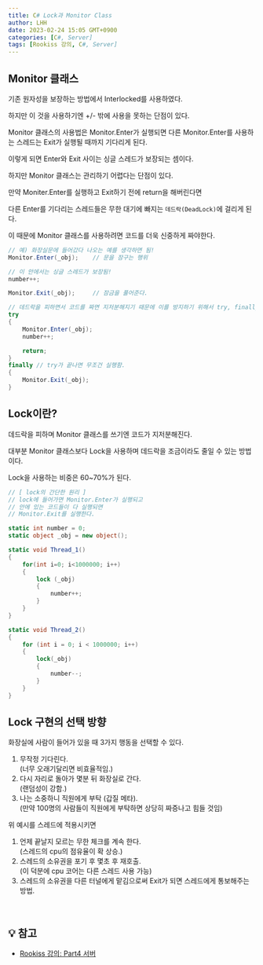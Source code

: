```yaml
---
title: C# Lock과 Monitor Class
author: LHH
date: 2023-02-24 15:05 GMT+0900
categories: [C#, Server]
tags: [Rookiss 강의, C#, Server]
---
```


## Monitor 클래스 
기존 원자성을 보장하는 방법에서 Interlocked를 사용하였다.

하지만 이 것을 사용하기엔 +/- 밖에 사용을 못하는 단점이 있다.

Monitor 클래스의 사용법은 Monitor.Enter가 실행되면 다른 Monitor.Enter를 사용하는 스레드는 Exit가 실행될 때까지 기다리게 된다.

이렇게 되면 Enter와 Exit 사이는 싱글 스레드가 보장되는 셈이다. 

하지만 Monitor 클래스는 관리하기 어렵다는 단점이 있다.

만약 Moniter.Enter를 실행하고 Exit하기 전에 return을 해버린다면

다른 Enter를 기다리는 스레드들은 무한 대기에 빠지는 `데드락(DeadLock)`에 걸리게 된다.

이 때문에 Monitor 클래스를 사용하려면 코드를 더욱 신중하게 짜야한다.

```cs
// 예) 화장실문에 들어갔다 나오는 예를 생각하면 됨!
Monitor.Enter(_obj);    // 문을 잠구는 행위

// 이 안에서는 싱글 스레드가 보장됨!
number++;

Monitor.Exit(_obj);     // 잠금을 풀어준다.
```

```cs
// 데드락을 피하면서 코드를 짜면 지저분해지기 때문에 이를 방지하기 위해서 try, finally 사용
try
{
    Monitor.Enter(_obj);
    number++;

    return;
}
finally // try가 끝나면 무조건 실행함.
{
    Monitor.Exit(_obj);
}
```

## Lock이란?
데드락을 피하며 Monitor 클래스를 쓰기엔  코드가 지저분해진다.

대부분 Monitor 클래스보다 Lock을 사용하며 데드락을 조금이라도 줄일 수 있는 방법이다.

Lock을 사용하는 비중은 60~70%가 된다.

```cs
// [ lock의 간단한 원리 ]
// lock에 들어가면 Monitor.Enter가 실행되고
// 안에 있는 코드들이 다 실행되면
// Monitor.Exit를 실행한다.

static int number = 0;
static object _obj = new object();

static void Thread_1()
{
    for(int i=0; i<1000000; i++)
    {
        lock (_obj)
        {
            number++;
        }
    }
}

static void Thread_2()
{
    for (int i = 0; i < 1000000; i++)
    {
        lock(_obj)
        {
            number--;
        }
    }
}
```

## Lock 구현의 선택 방향
화장실에 사람이 들어가 있을 때 3가지 행동을 선택할 수 있다. 
1. 무작정 기다린다. <br> (너무 오래기달리면 비효율적임.)
2. 다시 자리로 돌아가 몇분 뒤 화장실로 간다. <br> (랜덤성이 강함.)
3. 나는 소중하니 직원에게 부탁 (갑질 메타). <br> (만약 100명의 사람들이 직원에게 부탁하면 상당히 짜증나고 힘들 것임) <br>

위 예시를 스레드에 적용시키면
1. 언제 끝날지 모르는 무한 체크를 계속 한다. <br> (스레드의 cpu의 점유율이 확 상승.)
2. 스레드의 소유권을 포기 후 몇초 후 재호출. <br> (이 덕분에 cpu 코어는 다른 스레드 사용 가능)
3. 스레드의 소유권을 다른 터널에게 맡김으로써 Exit가 되면 스레드에게 통보해주는 방법.

<br>

## 💡 참고
- [Rookiss 강의: Part4 서버](https://www.inflearn.com/course/%EC%9C%A0%EB%8B%88%ED%8B%B0-mmorpg-%EA%B0%9C%EB%B0%9C-part4)